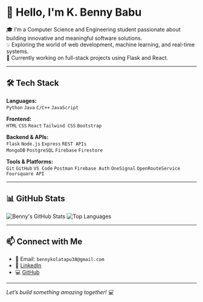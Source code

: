 # 👋 Hello, I'm K. Benny Babu

🎓 I’m a Computer Science and Engineering student passionate about building innovative and meaningful software solutions.  
💡 Exploring the world of web development, machine learning, and real-time systems.  
🚀 Currently working on full-stack projects using Flask and React.

---

## 🛠️ Tech Stack

**Languages:**  
`Python` `Java` `C/C++` `JavaScript`

**Frontend:**  
`HTML` `CSS` `React` `Tailwind CSS` `Bootstrap`

**Backend & APIs:**  
`Flask` `Node.js` `Express` `REST APIs`  
`MongoDB` `PostgreSQL` `Firebase` `Firestore`

**Tools & Platforms:**  
`Git` `GitHub` `VS Code` `Postman` `Firebase Auth` `OneSignal` `OpenRouteService` `Foursquare API`

---

## 📊 GitHub Stats

![Benny's GitHub Stats](https://github-readme-stats.vercel.app/api?username=BennyKolatapu&show_icons=true&theme=tokyonight)
![Top Languages](https://github-readme-stats.vercel.app/api/top-langs/?username=BennyKolatapu&layout=compact&theme=tokyonight)

---

## 📫 Connect with Me

- 📧 Email: `bennykolatapu38@gmail.com`
- 🔗 [LinkedIn](www.linkedin.com/in/benny-kolatapu-561984269)
- 💻 [GitHub](https://github.com/bennyKolatapu)

---

*Let’s build something amazing together! 💻*

